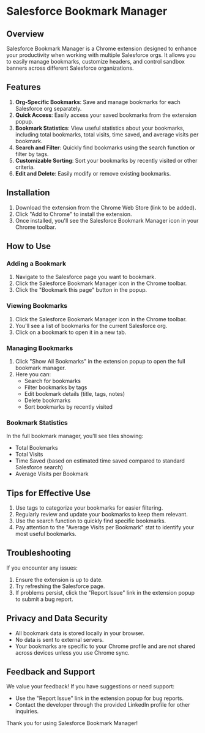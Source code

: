 # Salesforce Bookmark Manager

## Overview

Salesforce Bookmark Manager is a Chrome extension designed to enhance your productivity when working with multiple Salesforce orgs. It allows you to easily manage bookmarks, customize headers, and control sandbox banners across different Salesforce organizations.

## Features

1. **Org-Specific Bookmarks**: Save and manage bookmarks for each Salesforce org separately.
2. **Quick Access**: Easily access your saved bookmarks from the extension popup.
3. **Bookmark Statistics**: View useful statistics about your bookmarks, including total bookmarks, total visits, time saved, and average visits per bookmark.
4. **Search and Filter**: Quickly find bookmarks using the search function or filter by tags.
5. **Customizable Sorting**: Sort your bookmarks by recently visited or other criteria.
6. **Edit and Delete**: Easily modify or remove existing bookmarks.

## Installation

1. Download the extension from the Chrome Web Store (link to be added).
2. Click "Add to Chrome" to install the extension.
3. Once installed, you'll see the Salesforce Bookmark Manager icon in your Chrome toolbar.

## How to Use

### Adding a Bookmark

1. Navigate to the Salesforce page you want to bookmark.
2. Click the Salesforce Bookmark Manager icon in the Chrome toolbar.
3. Click the "Bookmark this page" button in the popup.

### Viewing Bookmarks

1. Click the Salesforce Bookmark Manager icon in the Chrome toolbar.
2. You'll see a list of bookmarks for the current Salesforce org.
3. Click on a bookmark to open it in a new tab.

### Managing Bookmarks

1. Click "Show All Bookmarks" in the extension popup to open the full bookmark manager.
2. Here you can:
   - Search for bookmarks
   - Filter bookmarks by tags
   - Edit bookmark details (title, tags, notes)
   - Delete bookmarks
   - Sort bookmarks by recently visited

### Bookmark Statistics

In the full bookmark manager, you'll see tiles showing:
- Total Bookmarks
- Total Visits
- Time Saved (based on estimated time saved compared to standard Salesforce search)
- Average Visits per Bookmark

## Tips for Effective Use

1. Use tags to categorize your bookmarks for easier filtering.
2. Regularly review and update your bookmarks to keep them relevant.
3. Use the search function to quickly find specific bookmarks.
4. Pay attention to the "Average Visits per Bookmark" stat to identify your most useful bookmarks.

## Troubleshooting

If you encounter any issues:
1. Ensure the extension is up to date.
2. Try refreshing the Salesforce page.
3. If problems persist, click the "Report Issue" link in the extension popup to submit a bug report.

## Privacy and Data Security

- All bookmark data is stored locally in your browser.
- No data is sent to external servers.
- Your bookmarks are specific to your Chrome profile and are not shared across devices unless you use Chrome sync.

## Feedback and Support

We value your feedback! If you have suggestions or need support:
- Use the "Report Issue" link in the extension popup for bug reports.
- Contact the developer through the provided LinkedIn profile for other inquiries.

Thank you for using Salesforce Bookmark Manager!
